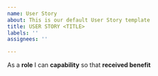 ```yaml
---
name: User Story
about: This is our default User Story template
title: USER STORY <TITLE>
labels: ''
assignees: ''

---
```


As a **role** I can **capability** so that **received benefit**
